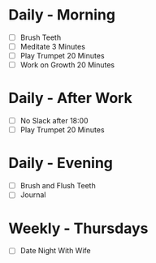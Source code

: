 # Daily - Morning

- [ ] Brush Teeth
- [ ] Meditate 3 Minutes
- [ ] Play Trumpet 20 Minutes
- [ ] Work on Growth 20 Minutes

# Daily - After Work

- [ ] No Slack after 18:00
- [ ] Play Trumpet 20 Minutes

# Daily - Evening

- [ ] Brush and Flush Teeth
- [ ] Journal

# Weekly - Thursdays

- [ ] Date Night With Wife

